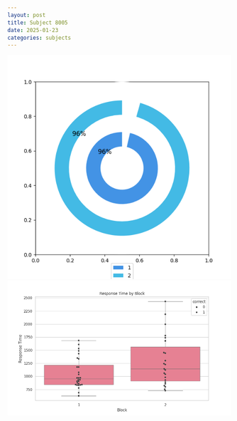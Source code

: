 ```yaml
---
layout: post
title: Subject 8005
date: 2025-01-23
categories: subjects
---
```


![](data/8005/run-27/8005__acc_test.png)
![](data/8005/run-27/8005_rt.png)
